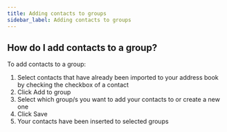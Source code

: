 ```yaml
---
title: Adding contacts to groups
sidebar_label: Adding contacts to groups
---
```


## How do I add contacts to a group?
To add contacts to a group:
1.	Select contacts that have already been imported to your address book by checking the checkbox of a contact
2.	Click Add to group
3.	Select which group/s you want to add your contacts to or create a new one
4.	Click Save
5.	Your contacts have been inserted to selected groups
